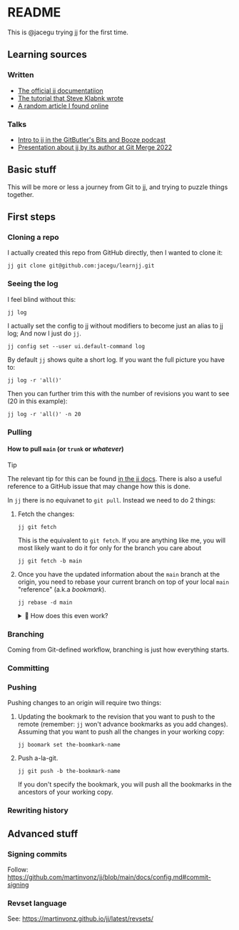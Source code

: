# README

This is @jacegu trying jj for the first time.


## Learning sources

### Written
- [The official jj documentatiion](https://martinvonz.github.io/jj/latest/)
- [The tutorial that Steve Klabnk wrote](https://steveklabnik.github.io/jujutsu-tutorial/sharing-code/remotes.html)
- [A random article I found online](https://reasonablypolymorphic.com/blog/jj-strategy/index.html)

### Talks
- [Intro to jj in the GitButler's Bits and Booze podcast](https://www.youtube.com/watch?v=dwyMlLYIrPk)
- [Presentation about jj by its author at Git Merge 2022](https://www.youtube.com/watch?v=bx_LGilOuE4)


## Basic stuff

This will be more or less a journey from Git to jj, and trying to puzzle things together.


## First steps

### Cloning a repo
I actually created this repo from GitHub directly, then I wanted to clone it:

```
jj git clone git@github.com:jacegu/learnjj.git
```

### Seeing the log

I feel blind without this:
```
jj log
```

I actually set the config to jj without modifiers to become just an alias to jj log; And now I just do `jj`.
```
jj config set --user ui.default-command log
```

By default `jj` shows quite a short log. If you want the full picture you have to:
```
jj log -r 'all()'
```
Then you can further trim this with the number of revisions you want to see (20 in this example):
```
jj log -r 'all()' -n 20
```

### Pulling 

#### How to pull `main` (or `trunk` or _whatever_)

> [!TIP]
> The relevant tip for this can be found [in the jj docs](https://martinvonz.github.io/jj/latest/github/#updating-the-repository).
> There is also a useful reference to a GitHub issue that may change how this is done.

In `jj` there is no equivanet to `git pull`. Instead we need to do 2 things:

1. Fetch the changes:
    ```
    jj git fetch
    ```
    This is the equivalent to `git fetch`. If you are anything like me, you will most likely want to do it for only for the branch you care about
    ```
    jj git fetch -b main
    ```
2. Once you have the updated information about the `main` branch at the origin, you need to rebase your current branch on top of your local `main` "reference" (a.k.a _bookmark_).
    ```
    jj rebase -d main
    ```

    <details>
    <summary>🤨 How does this even work?</summary>
    
    The best way to understand this is to read through `jj rebase --help`.
    The important bits here are:
    - When not specifying `-b`, `-s` or `-r`, which defines the _what_ to rebase, the default value is `-b @`, which is the current branch.
    - In the context of rebase, the _branch_ of a commit is, the commit iself, its descendants, and all the ancestors it doesn't have in common with the destination commit.
    </details>






### Branching

Coming from Git-defined workflow, branching is just how everything starts.


### Committing


### Pushing

Pushing changes to an origin will require two things:

1. Updating the bookmark to the revision that you want to push to the remote (remember: `jj` won't advance bookmarks as you add changes). Assuming that you want to push all the changes in your working copy:
    ```
    jj boomark set the-boomkark-name
    ```
2. Push a-la-git.
    ```
    jj git push -b the-bookmark-name
    ```
    If you don't specify the bookmark, you will push all the bookmarks in the ancestors of your working copy.

### Rewriting history



## Advanced stuff

### Signing commits
Follow: https://github.com/martinvonz/jj/blob/main/docs/config.md#commit-signing

### Revset language
See: https://martinvonz.github.io/jj/latest/revsets/
